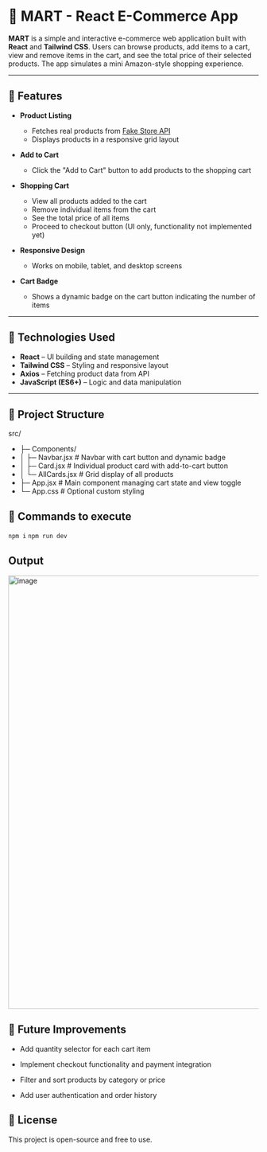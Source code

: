 # 🛒 MART - React E-Commerce App

**MART** is a simple and interactive e-commerce web application built with **React** and **Tailwind CSS**. Users can browse products, add items to a cart, view and remove items in the cart, and see the total price of their selected products. The app simulates a mini Amazon-style shopping experience.  

---

## 🔹 Features

- **Product Listing**  
  - Fetches real products from [Fake Store API](https://fakestoreapi.com/)  
  - Displays products in a responsive grid layout  

- **Add to Cart**  
  - Click the "Add to Cart" button to add products to the shopping cart  

- **Shopping Cart**  
  - View all products added to the cart  
  - Remove individual items from the cart  
  - See the total price of all items  
  - Proceed to checkout button (UI only, functionality not implemented yet)  

- **Responsive Design**  
  - Works on mobile, tablet, and desktop screens  

- **Cart Badge**  
  - Shows a dynamic badge on the cart button indicating the number of items  

---

## 🔹 Technologies Used

- **React** – UI building and state management  
- **Tailwind CSS** – Styling and responsive layout  
- **Axios** – Fetching product data from API  
- **JavaScript (ES6+)** – Logic and data manipulation  

---

## 🔹 Project Structure

src/
- ├─ Components/
- │ ├─ Navbar.jsx # Navbar with cart button and dynamic badge
- │ ├─ Card.jsx # Individual product card with add-to-cart button
- │ └─ AllCards.jsx # Grid display of all products
- ├─ App.jsx # Main component managing cart state and view toggle
- └─ App.css # Optional custom styling

## 🔹 Commands to execute

`npm i`
`npm run dev`

## Output
<img width="1913" height="871" alt="image" src="https://github.com/user-attachments/assets/dfa0841e-df1c-41c9-b3d3-a977adacc26e" />

## 🔹 Future Improvements

- Add quantity selector for each cart item

- Implement checkout functionality and payment integration

- Filter and sort products by category or price

- Add user authentication and order history

## 🔹 License

This project is open-source and free to use.
